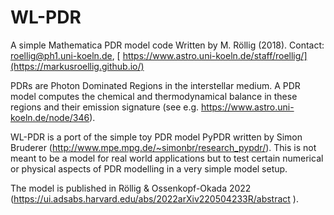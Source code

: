 # WL-PDR
A simple Mathematica PDR model code
Written by M. Röllig (2018). Contact: roellig@ph1.uni-koeln.de, [ https://www.astro.uni-koeln.de/staff/roellig/](https://markusroellig.github.io/)

PDRs are Photon Dominated Regions in the interstellar medium. A PDR model computes the chemical and thermodynamical balance in these regions and their emission signature (see e.g.  https://www.astro.uni-koeln.de/node/346). 

WL-PDR is a port of the simple toy PDR model PyPDR written by Simon Bruderer (http://www.mpe.mpg.de/~simonbr/research_pypdr/). This is not meant to be a model for real world applications but to test certain numerical or physical aspects of PDR modelling in a very simple model setup.

The model is published in Röllig & Ossenkopf-Okada 2022 (https://ui.adsabs.harvard.edu/abs/2022arXiv220504233R/abstract ).

